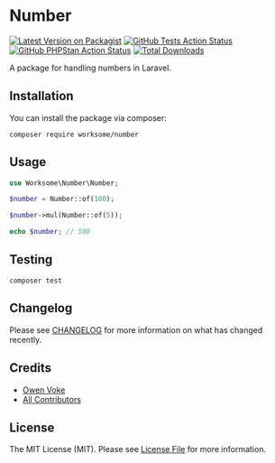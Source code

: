 # Number

[![Latest Version on Packagist](https://img.shields.io/packagist/v/worksome/number.svg?style=flat-square&label=Packagist)](https://packagist.org/packages/worksome/number)
[![GitHub Tests Action Status](https://img.shields.io/github/workflow/status/worksome/number/Tests?label=Tests&style=flat-square)](https://github.com/worksome/number/actions?query=workflow%3ATests)
[![GitHub PHPStan Action Status](https://img.shields.io/github/workflow/status/worksome/number/PHPStan?label=PHPStan&style=flat-square)](https://github.com/worksome/number/actions?query=workflow%3APHPStan)
[![Total Downloads](https://img.shields.io/packagist/dt/worksome/number.svg?style=flat-square&label=Downloads)](https://packagist.org/packages/worksome/number)

A package for handling numbers in Laravel.

## Installation

You can install the package via composer:

```shell
composer require worksome/number
```

## Usage

```php
use Worksome\Number\Number;

$number = Number::of(100);

$number->mul(Number::of(5));

echo $number; // 500
```

## Testing

```shell
composer test
```

## Changelog

Please see [CHANGELOG](CHANGELOG.md) for more information on what has changed recently.

## Credits

- [Owen Voke](https://github.com/owenvoke)
- [All Contributors](../../contributors)

## License

The MIT License (MIT). Please see [License File](LICENSE.md) for more information.
